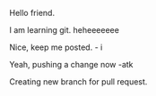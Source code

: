 Hello friend. 

I am learning git. heheeeeeee

Nice, keep me posted. - i

Yeah, pushing a change now -atk


Creating new branch for pull request. 
